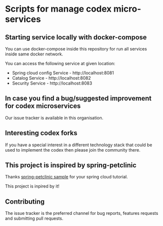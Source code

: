 # Scripts for manage codex micro-services

## Starting service locally with docker-compose

You can use docker-compose inside this repository for run all services inside same docker network.

You can access the following service at given location:

* Spring cloud config Service - http://localhost:8081
* Catalog Service - http://localhost:8082
* Security Service - http://localhost:8083

## In case you find a bug/suggested improvement for codex microservices
Our issue tracker is available in this organisation.

## Interesting codex forks

If you have a special interest in a different technology stack that could be used to implement the codex then please join the community there.

## This project is inspired by spring-petclinic

Thanks [spring-petclinic sample](https://github.com/spring-petclinic) for your spring cloud tutorial.

This project is inpired by it!

## Contributing
The issue tracker is the preferred channel for bug reports, features requests and submitting pull requests.